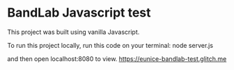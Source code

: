 # BandLab Javascript test

This project was built using vanilla Javascript.

To run this project locally, run this code on your terminal:
node server.js

and then open localhost:8080 to view.
https://eunice-bandlab-test.glitch.me

